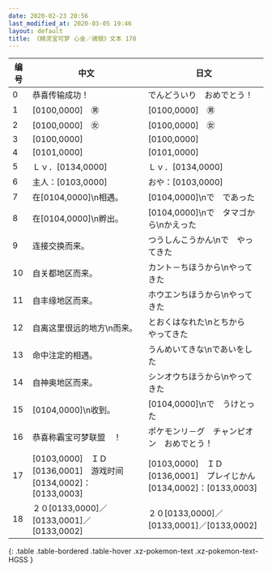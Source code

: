 ```yaml
---
date: 2020-02-23 20:56
last_modified_at: 2020-03-05 19:46
layout: default
title: 《精灵宝可梦 心金／魂银》文本 178
---
```

| 编号 | 中文 | 日文 |
| ---- | ---- | ---- |
| 0 | 恭喜传输成功！ | でんどういり　おめでとう！ |
| 1 | [0100,0000]　㊚ | [0100,0000]　㊚ |
| 2 | [0100,0000]　㊛ | [0100,0000]　㊛ |
| 3 | [0100,0000] | [0100,0000] |
| 4 | [0101,0000] | [0101,0000] |
| 5 | Ｌｖ．[0134,0000] | Ｌｖ．[0134,0000] |
| 6 | 主人：[0103,0000] | おや：[0103,0000] |
| 7 | 在[0104,0000]\n相遇。 | [0104,0000]\nで　であった |
| 8 | 在[0104,0000]\n孵出。 | [0104,0000]\nで　タマゴから\nかえった |
| 9 | 连接交换而来。 | つうしんこうかん\nで　やってきた |
| 10 | 自关都地区而来。 | カント－ちほうから\nやってきた |
| 11 | 自丰缘地区而来。 | ホウエンちほうから\nやってきた |
| 12 | 自离这里很远的地方\n而来。 | とおくはなれた\nとちから　やってきた |
| 13 | 命中注定的相遇。 | うんめいてきな\nであいをした |
| 14 | 自神奥地区而来。 | シンオウちほうから\nやってきた |
| 15 | [0104,0000]\n收到。 | [0104,0000]\nで　うけとった |
| 16 | 恭喜称霸宝可梦联盟　！ | ポケモンリ－グ　チャンピオン　おめでとう！ |
| 17 | [0103,0000]　ＩＤ[0136,0001]　游戏时间[0134,0002]：[0133,0003] | [0103,0000]　ＩＤ[0136,0001]　プレイじかん[0134,0002]：[0133,0003] |
| 18 | ２０[0133,0000]／[0133,0001]／[0133,0002] | ２０[0133,0000]／[0133,0001]／[0133,0002] |
{: .table .table-bordered .table-hover .xz-pokemon-text .xz-pokemon-text-HGSS }